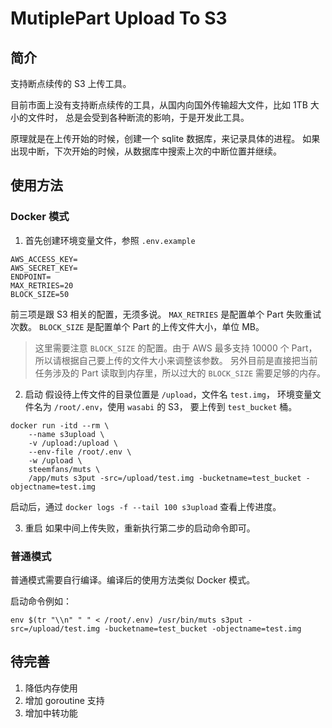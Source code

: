 # MutiplePart Upload To S3

## 简介
支持断点续传的 S3 上传工具。

目前市面上没有支持断点续传的工具，从国内向国外传输超大文件，比如 1TB 大小的文件时，
总是会受到各种断流的影响，于是开发此工具。

原理就是在上传开始的时候，创建一个 sqlite 数据库，来记录具体的进程。
如果出现中断，下次开始的时候，从数据库中搜索上次的中断位置并继续。

## 使用方法

### Docker 模式

1. 首先创建环境变量文件，参照 `.env.example`
```
AWS_ACCESS_KEY=
AWS_SECRET_KEY=
ENDPOINT=
MAX_RETRIES=20
BLOCK_SIZE=50
```
前三项是跟 S3 相关的配置，无须多说。
`MAX_RETRIES` 是配置单个 Part 失败重试次数。
`BLOCK_SIZE` 是配置单个 Part 的上传文件大小，单位 MB。
> 这里需要注意 `BLOCK_SIZE` 的配置。由于 AWS 最多支持 10000 个 Part，
> 所以请根据自己要上传的文件大小来调整该参数。
> 另外目前是直接把当前任务涉及的 Part 读取到内存里，所以过大的 `BLOCK_SIZE` 需要足够的内存。

2. 启动
假设待上传文件的目录位置是 `/upload`，文件名 `test.img`，
环境变量文件名为 `/root/.env`，使用 `wasabi` 的 S3，
要上传到 `test_bucket` 桶。
```
docker run -itd --rm \
    --name s3upload \
    -v /upload:/upload \
    --env-file /root/.env \
    -w /upload \
    steemfans/muts \
    /app/muts s3put -src=/upload/test.img -bucketname=test_bucket -objectname=test.img
```
启动后，通过 `docker logs -f --tail 100 s3upload` 查看上传进度。

3. 重启
如果中间上传失败，重新执行第二步的启动命令即可。

### 普通模式

普通模式需要自行编译。编译后的使用方法类似 Docker 模式。

启动命令例如：

```
env $(tr "\\n" " " < /root/.env) /usr/bin/muts s3put -src=/upload/test.img -bucketname=test_bucket -objectname=test.img
```

## 待完善

1. 降低内存使用
2. 增加 goroutine 支持
3. 增加中转功能
